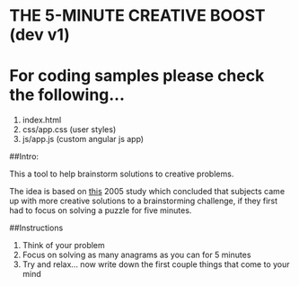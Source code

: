 # THE 5-MINUTE CREATIVE BOOST (dev v1)

# For coding samples please check the following...
1. index.html
2. css/app.css (user styles)
3. js/app.js (custom angular js app)



##Intro:

This a tool to help brainstorm solutions to creative problems.

The idea is based on [this](http://www.ncbi.nlm.nih.gov/pubmed/16019229) 2005 study which concluded that subjects came up with more creative solutions to a brainstorming challenge, if they first had to focus on solving a puzzle for five minutes.

##Instructions

1. Think of your problem
2. Focus on solving as many anagrams as you can for 5 minutes
3. Try and relax... now write down the first couple things that come to your mind




